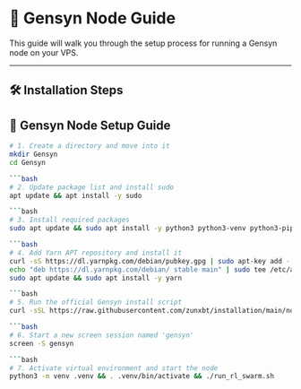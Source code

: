 # 🚀 Gensyn Node Guide

This guide will walk you through the setup process for running a Gensyn node on your VPS.

---

## 🛠️ Installation Steps
## 🧠 Gensyn Node Setup Guide

```bash
# 1. Create a directory and move into it
mkdir Gensyn
cd Gensyn

```bash
# 2. Update package list and install sudo
apt update && apt install -y sudo

```bash
# 3. Install required packages
sudo apt update && sudo apt install -y python3 python3-venv python3-pip curl wget screen git lsof

```bash
# 4. Add Yarn APT repository and install it
curl -sS https://dl.yarnpkg.com/debian/pubkey.gpg | sudo apt-key add -
echo "deb https://dl.yarnpkg.com/debian/ stable main" | sudo tee /etc/apt/sources.list.d/yarn.list
sudo apt update && sudo apt install -y yarn

```bash
# 5. Run the official Gensyn install script
curl -sSL https://raw.githubusercontent.com/zunxbt/installation/main/node.sh | bash

```bash
# 6. Start a new screen session named 'gensyn'
screen -S gensyn

```bash
# 7. Activate virtual environment and start the node
python3 -m venv .venv && . .venv/bin/activate && ./run_rl_swarm.sh
